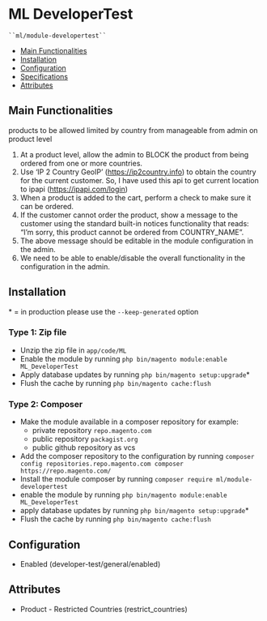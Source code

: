# ML DeveloperTest

    ``ml/module-developertest``

- [Main Functionalities](#markdown-header-main-functionalities)
- [Installation](#markdown-header-installation)
- [Configuration](#markdown-header-configuration)
- [Specifications](#markdown-header-specifications)
- [Attributes](#markdown-header-attributes)


## Main Functionalities
products to be allowed limited by country from manageable from admin on product level

1. At a product level, allow the admin to BLOCK the product from being ordered from one or more countries.
2. Use ‘IP 2 Country GeoIP’ (https://ip2country.info) to obtain the country for the current customer. So, I have used this api to get current location to ipapi (https://ipapi.com/login)
3. When a product is added to the cart, perform a check to make sure it can be ordered.
4. If the customer cannot order the product, show a message to the customer using the standard built-in
   notices functionality that reads:
   “I’m sorry, this product cannot be ordered from COUNTRY_NAME”.
5. The above message should be editable in the module configuration in the admin.
6. We need to be able to enable/disable the overall functionality in the configuration in the admin.

## Installation
\* = in production please use the `--keep-generated` option

### Type 1: Zip file

- Unzip the zip file in `app/code/ML`
- Enable the module by running `php bin/magento module:enable ML_DeveloperTest`
- Apply database updates by running `php bin/magento setup:upgrade`\*
- Flush the cache by running `php bin/magento cache:flush`

### Type 2: Composer

 - Make the module available in a composer repository for example:
    - private repository `repo.magento.com`
    - public repository `packagist.org`
    - public github repository as vcs
 - Add the composer repository to the configuration by running `composer config repositories.repo.magento.com composer https://repo.magento.com/`
 - Install the module composer by running `composer require ml/module-developertest`
 - enable the module by running `php bin/magento module:enable ML_DeveloperTest`
 - apply database updates by running `php bin/magento setup:upgrade`\*
 - Flush the cache by running `php bin/magento cache:flush`


## Configuration

- Enabled (developer-test/general/enabled)

## Attributes

- Product - Restricted Countries (restrict_countries)

